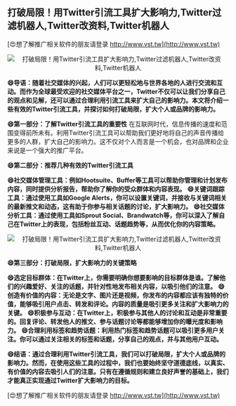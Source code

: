 ## **打破局限！用Twitter引流工具扩大影响力,Twitter过滤机器人,Twitter改资料,Twitter机器人**

[😍想了解推广相关软件的朋友请登录 http://www.vst.tw](http://www.vst.tw)

 <center><img src="https://vst.tw/MP4/tuiguang/png/5.png" alt="打破局限！用Twitter引流工具扩大影响力,Twitter过滤机器人,Twitter改资料,Twitter机器人"></center>

**😄导语：随着社交媒体的兴起，人们可以更轻松地与世界各地的人进行交流和互动。而作为全球最受欢迎的社交媒体平台之一，Twitter不仅可以让我们分享自己的观点和见解，还可以通过合理利用引流工具来扩大自己的影响力。本文将介绍一些有效的Twitter引流工具，并探讨如何打破局限，扩大个人或品牌的影响力。**

**😄第一部分：了解Twitter引流工具的重要性**
在互联网时代，信息传播的速度和范围变得前所未有。利用Twitter引流工具可以帮助我们更好地将自己的声音传播给更多的人群，扩大自己的影响力。这不仅对个人而言是一个机会，也对品牌和企业来说是一个强大的推广平台。

**😄第二部分：推荐几种有效的Twitter引流工具**

**😄社交媒体管理工具：例如Hootsuite、Buffer等工具可以帮助你管理和计划发布内容，同时提供分析报告，帮助你了解你的受众群体和内容表现。**
**😄关键词跟踪工具：通过使用工具如Google Alerts，你可以设置关键词，并接收与关键词相关的最新推文和动态，这有助于你参与相关话题的讨论，扩大影响力。**
**😄社交媒体分析工具：通过使用工具如Sprout Social、Brandwatch等，你可以深入了解自己在Twitter上的表现，包括粉丝互动、话题趋势等，从而优化你的内容策略。**

 <center><img src="https://vst.tw/MP4/tuiguang/png/3.png" alt="打破局限！用Twitter引流工具扩大影响力,Twitter过滤机器人,Twitter改资料,Twitter机器人"></center>

**😄第三部分：打破局限，扩大影响力的关键策略**

**😄选定目标群体：在Twitter上，你需要明确你想要影响的目标群体是谁。了解他们的兴趣爱好、关注的话题，并针对性地发布相关内容，以吸引他们的注意。**
**😄创造有价值的内容：无论是文字、图片还是视频，你发布的内容都应该有独特的价值，能够吸引用户点击、转发和评论。内容的质量是吸引更多关注和扩大影响力的关键。**
**😄积极参与互动：在Twitter上，积极参与其他人的讨论和互动是非常重要的。回复评论、转发他人的推文、参与话题讨论等都能够增加你的曝光度和影响力。**
**😄合理利用标签和趋势话题：利用热门标签和趋势话题可以吸引更多用户关注。你可以通过关注相关的标签和话题，分享自己的观点，并与其他用户互动。**

**😄结语：通过合理利用Twitter引流工具，我们可以打破局限，扩大个人或品牌的影响力。然而，在使用这些工具的过程中，我们也要始终坚守道德底线，以真实、有价值的内容去吸引人们的注意。只有在遵循规则和建立良好声誉的基础上，我们才能真正实现通过Twitter扩大影响力的目标。**

[😍想了解推广相关软件的朋友请登录 http://www.vst.tw](http://www.vst.tw)



